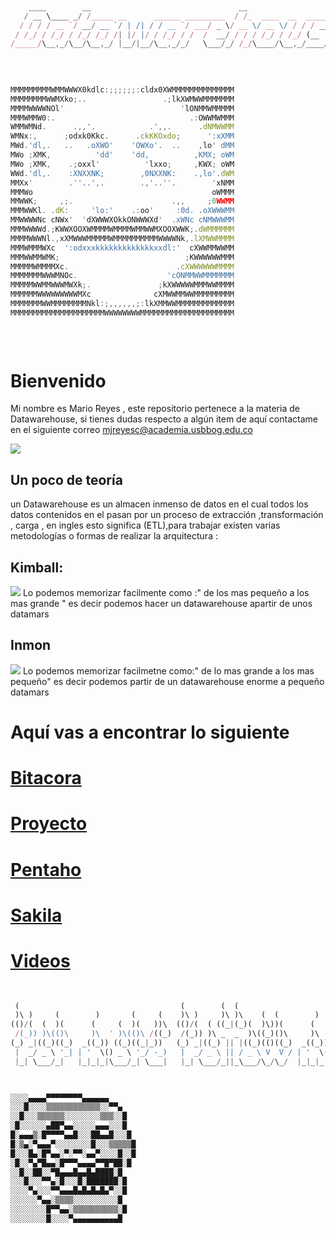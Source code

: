 ﻿```javascript
                                                                                                                                   
    ____        __                                 __                        
   / __ \____ _/ /_____ __      ______ _________  / /_  ____  __  __________ 
  / / / / __ `/ __/ __ `/ | /| / / __ `/ ___/ _ \/ __ \/ __ \/ / / / ___/ _ \
 / /_/ / /_/ / /_/ /_/ /| |/ |/ / /_/ / /  /  __/ / / / /_/ / /_/ (__  )  __/
/_____/\__,_/\__/\__,_/ |__/|__/\__,_/_/   \___/_/ /_/\____/\__,_/____/\___/ 
                                                                             

                                                                                                                                   
                                                                                          
MMMMMMMMMWMMWWWX0kdlc:;;;;;;:cldx0XWMMMMMMMMMMMMMM
MMMMMMMMWWMXko;..                 .;lkXWMWWMMMMMMM
MMMMWWWWNOl'                          'lONMMWMMMMM
MMMWMMW0:.                              .:OWWMWMMM
WMMWMNd.      .,,'.            .',,.      .dNMWWMM
WMNx:,      ;odxk0Kkc.      .ckKKOxdo;      ':xXMM
MWd.'dl,.   ..   .oXWO'    'OWXo'.  ..    ,lo' dMM
MWo ;XMK,          'dd'    'dd,          ,KMX; oWM
MWo ;XMK,    .;oxxl'          'lxxo;     ,KWX; oWM
WWd.'dl,.    :XNXXNK;        ,0NXXNK:    .,lo'.dWM
MMXx'        .''..',.        .,'..''.        'xNMM
MMMWo                                        oWMMM
MMWWK;     ,;.                      .,,     ;0WWMM
MMMWWKl. .dK:     'lo:'    .:oo'     :0d. .oXWWWMM
MMWWWWNc cNWx'  'dXWWWXOkkONWWWXd'  .xWNc cNMWWWMM
MMMWWWWd.;KWWXOOXWMMMMWMMMMWMMWWMXOOXWWK;.dWMMMMMM
MMMMWWWNl.,xXMWWWMMMMMWMMMMMMMMMMWWWWNk,.lXMWWMMMM
MMMWMMMWXc  ':odxxxkkkkkkkkkkkkkxxdl:'  cXWWMMWWMM
MMMWWMMWMK;                            ;KWWWWWWMMM
MMMMMWMMMMXc.                        .cXWWWWWWMMMM
MMMMMMMWWWMNOc.                    'cONMMWWMMMMMMM
MMMMMWWMMWWWMWXk;.               ;kXWWWWWMMMWWMMMM
MMMMMMWWWWWWWWWMXc              cXMWWMMWWMMMMMMMMM
MMMMMMMWWMMMMMMMMNkl:;,,,,,,;:lkXMMWWMMMMMMMMMMMMM
MMMMMMMMMMMMMMMMMMMMMWWWWWWWWMMMMMMMMMMMMMMMMMMMMM                      .                                                                     
                                                                                                             
                                                          
                                                         
```

Bienvenido
=============

Mi nombre es Mario Reyes , este repositorio pertenece a la materia de Datawarehouse, si tienes dudas
respecto a algún item de aquí contactame en el siguiente correo mjreyesc@academia.usbbog.edu.co

![](https://media.giphy.com/media/GuRuLWOGo0CI/giphy.gif)

Un poco de teoría 
-------------
un Datawarehouse es un almacen inmenso de datos en el cual todos los datos contenidos en el 
pasan por un proceso de extracción ,transformación , carga , en ingles esto significa (ETL),para trabajar
existen varias metodologías o formas de realizar la arquitectura :

Kimball:
-------------
![](http://mundobi.com.ar/wp-content/uploads/2012/04/kimball2.jpg)
Lo podemos memorizar facilmente como :" de los mas pequeño a los mas grande "
es decir podemos hacer un datawarehouse apartir de unos datamars 


Inmon
-------------
![](http://mundobi.com.ar/wp-content/uploads/2012/04/inmon.jpg)
Lo podemos memorizar facilmetne como:" de lo mas grande a los mas pequeño"
es decir podemos partir de un datawarehouse enorme a pequeño datamars 




Aquí vas a encontrar lo siguiente 
=============

[Bitacora](https://github.com/xanaxxx/Datawharehouse/tree/master/Bitacora "Bitacora")
=============
[Proyecto](https://github.com/xanaxxx/Datawharehouse/tree/master/Bitacora "Proyecto")
=============
[Pentaho](https://github.com/xanaxxx/Datawharehouse/tree/master/pentaho%20.ktrs "Pentaho .ktrs")
=============
[Sakila](https://github.com/xanaxxx/Datawharehouse/tree/master/pentaho%20.ktrs "Sakila-db")
=============
[Videos](https://github.com/xanaxxx/Datawharehouse/tree/master/videos "videos")
=============



```javascript

                                                                              
 (                                    (        (  (                           
 )\ )     (        )       (     (    )\ )     )\ )\    (  (        )     (   
(()/(  (  )(      (     (  )(   ))\  (()/(  ( ((_|(_)(  )\))(      (     ))\  
 /(_)) )\(()\     )\  ' )\(()\ /((_)  /(_)) )\ _  _  )\((_)()\     )\  '/((_) 
(_) _|((_)((_)  _((_)) ((_)((_|_))   (_) _|((_) || |((_)(()((_)  _((_))(_))   
 |  _/ _ \ '_| | '  \() _ \ '_/ -_)   |  _/ _ \ || / _ \ V  V / | '  \() -_)  
 |_| \___/_|   |_|_|_|\___/_| \___|   |_| \___/_||_\___/\_/\_/  |_|_|_|\___|  
                                                                              


░░░░▄▄▄▄▀▀▀▀▀▀▀▀▄▄▄▄▄▄ 
░░░█░░░░▒▒▒▒▒▒▒▒▒▒▒▒░░▀▀▄ 
░░█░░░▒▒▒▒▒▒░░░░░░░░▒▒▒░░█ 
░█░░░░░░▄██▀▄▄░░░░░▄▄▄░░░█ 
█░▄▄▄▒░█▀▀▀▀▄▄█░░░██▄▄█░░░█ 
█░▒▄░▀▄▄▄▀░░░░░░░░█░░░▒▒▒▒▒█ 
█░░░█▄░█▀▄▄░▀░▀▀░▄▄▀░░░░█░░█ 
░█░░▀▄▀█▄▄░█▀▀▀▄▄▄▄▀▀█▀██░█ 
░░█░░██░░▀█▄▄▄█▄▄█▄████░█ 
░░░█░░░▀▀▄░█░░░█░███████░█ 
░░░░▀▄░░░▀▀▄▄▄█▄█▄█▄█▄▀░░█ 
░░░░░░▀▄▄░▒▒▒▒░░░░░░░░░░█ 
░░░░░░░░█▀▀▄▄░▒▒▒▒▒▒▒▒▒▒░█ 
░░░░░░░░█░░░░▀▄▄▄▄▄▄▄▄▄▄█
```


